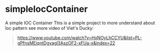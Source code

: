 # simpleIocContainer
A simple IOC Container
This is a simple project to more understand about Ioc pattern
see more video of Viet's Ducky: 
>https://www.youtube.com/watch?v=HxNOyLhCCYU&list=PL-gPfnsMEiqntDgyagl3AszOF2-xFUa-x&index=22
